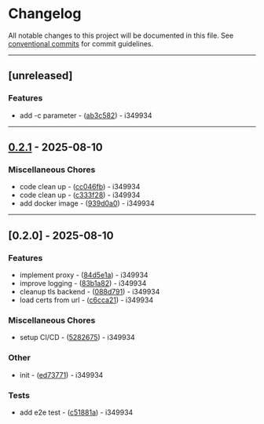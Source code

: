 # Changelog

All notable changes to this project will be documented in this file. See [conventional commits](https://www.conventionalcommits.org/) for commit guidelines.

---
## [unreleased]

### Features

- add -c parameter - ([ab3c582](https://github.com/commit/ab3c582f1b0773539ed453a33052a92953d89baa)) - i349934

---
## [0.2.1](https://github.com/compare/v0.2.0..v0.2.1) - 2025-08-10

### Miscellaneous Chores

- code clean up - ([cc046fb](https://github.com/commit/cc046fbf25f8066d7b43fa867c6ababea14ade0a)) - i349934
- code clean up - ([c333f28](https://github.com/commit/c333f285668fda66088f1f9038d8281f609d9d02)) - i349934
- add docker image - ([939d0a0](https://github.com/commit/939d0a0e8020ca7c985dcac5f46553abaecdd4b5)) - i349934

---
## [0.2.0] - 2025-08-10

### Features

- implement proxy - ([84d5e1a](https://github.com/commit/84d5e1aef6214d077b5035c9fdee722b705cbd0f)) - i349934
- improve logging - ([83b1a82](https://github.com/commit/83b1a82a30a100db64964341696faea01549c572)) - i349934
- cleanup tls backend - ([088d791](https://github.com/commit/088d791fd9779f750f072007323f696a70ffa131)) - i349934
- load certs from url - ([c6cca21](https://github.com/commit/c6cca211ece20a8e940ccdedd6e1e54d3bf568ca)) - i349934

### Miscellaneous Chores

- setup CI/CD - ([5282675](https://github.com/commit/5282675758b2f7bb49da30da10fda99d4bc7b456)) - i349934

### Other

- init - ([ed73771](https://github.com/commit/ed73771ca0d8d64e2391843767bb2e3a1be188a6)) - i349934

### Tests

- add e2e test - ([c51881a](https://github.com/commit/c51881a0c7934b46a729c070b44e5db8abacdc3a)) - i349934

<!-- generated by git-cliff -->
